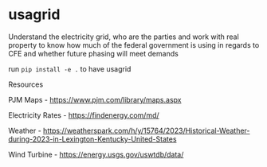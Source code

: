 # usagrid
Understand the electricity grid, who are the parties and work with real property to know how much of the federal government is using in regards to CFE and whether future phasing will meet demands


run `pip install -e .` to have usagrid



Resources

PJM Maps - https://www.pjm.com/library/maps.aspx

Electricity Rates - https://findenergy.com/md/

Weather - https://weatherspark.com/h/y/15764/2023/Historical-Weather-during-2023-in-Lexington-Kentucky-United-States

Wind Turbine - https://energy.usgs.gov/uswtdb/data/


